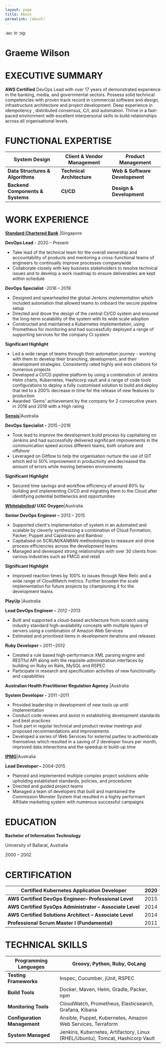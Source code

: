 ```yaml
---
layout: page
title: About
permalink: /about/
---
```



:au: in :sg: 

# **Graeme Wilson**

# **EXECUTIVE SUMMARY**

**AWS Certified** DevOps Lead with over 17 years of demonstrated experience in the banking, media, and governmental sectors. Possess solid technical competencies with proven track record in commercial software and design, infrastructure architecture and project development. Deep experience in idempotency , distributed consensus, C/I, and automation. Thrive in a fast-paced environment with excellent interpersonal skills to build relationships across all organisational levels.

# **FUNCTIONAL EXPERTISE**

| **System Design** | **Client &amp; Vendor Management** | **Product Management** |
| --- | --- | --- |
| **Data Structures &amp; Algorithms** | **Technical Architecture** | **Web &amp; Software Development** |
| **Backend Components &amp; Systems** | **CI/CD** | **Design &amp; Development** |

# **WORK EXPERIENCE**

**[Standard Chartered Bank](https://www.sc.com/)** |Singapore

**DevOps Lead** - 2020 – Present

- Take lead of the technical team for the overall ownership and accountability of products and mentoring a cross-functional teams of engineers to continually improve processes companywide
- Collaborate closely with key business stakeholders to resolve technical issues and to develop a work roadmap to ensure deliverables are kept within schedule

**DevOps Specialist** -2016 – 2019

- Designed and spearheaded the global Jenkins implementation which included automation that allowed teams to onboard the secure pipeline setup
- Directed and drove the design of the central CI/CD system and ensured the long-term scalability of the system with its wide scale adoption
- Constructed and maintained a Kubernetes implementation, using Prometheus for monitoring and had successfully deployed a range of supporting services for the company CI system

**Significant Highlight**

- Led a wide range of teams through their automation journey - working with them to develop their branching, development, and their development strategies. Consistently rated highly and won citations for numerous projects
- Developed a CI/CD pipeline platform by using a combination of Jenkins Helm charts, Kubernetes, Hashicorp vault and a range of code tools configurations to deploy a fully customised solution to build and deploy that led to a 200% decrease in time for the release of new features to production
- Awarded &#39;Gems&#39; achievement by the company for 2 consecutive years in 2018 and 2019 with a High rating

[**Sensis**](https://www.ahpra.gov.au/)|Australia

**DevOps Specialist  -** 2015 –2016

- Took lead to improve the development build process by capitalising on Jenkins and had successfully delivered significant improvements in the communication speed across different teams, both onshore and offshore
- Leveraged on Gitflow to help the organisation nurture the use of GIT which led to 50% improvement in productivity and decreased the amount of errors while moving between environments

**Significant Highlight**

- Secured time savings and workflow efficiency of around 80% by building and implementing CI/CD and migrating them to the Cloud after identifying potential bottlenecks and opportunities

**[Whitelabelled](https://www.ahpra.gov.au/)/ UXC Oxygen**|Australia

**Senior DevOps Engineer  –** 2013 – 2015

- Supported client&#39;s implementation of system in an automated and scalable by cleverly synthesizing a combination of Cloud Formation, Packer, Puppet and Capistrano and Bamboo
- Capitalised on SCRUM/KANBAN methodologies to measure and drive process efficiencies across the development teams
- Managed and developed strong relationships with over 30 clients from various industries such as FMCG and retail

**Significant Highlight**

- Improved reaction times by 100% to issues through New Relic and a wide range of CloudWatch metrics. Further broaden the scale implementation for future projects by championing it for the development teams

**PlayUp** |Australia

**Lead DevOps Engineer  –** 2012 –2013

- Built and supported a cloud-based architecture from scratch using industry standard high-availability concepts with multiple layers of servers using a combination of Amazon Web Services
- Estimated and prioritised items in development iterations and releases

**Ruby Developer  –** 2011 –2012

- Created a rule based high-performance XML parsing engine and RESTful API along with the requisite administration interfaces by building on Ruby on Rails, MySQL and RSPEC
- Participate in research and specification activities of new functionality and capabilities

**Australian Health Practitioner Regulation Agency** |Australia

**System Developer -** 2011 –2011

- Provided leadership in development of new tools up until implementation
- Conduct code reviews and assist in establishing development standards and best practices
- Took part in regular technical and product review meetings and proposed recommendations and improvements
- Developed a series of Web Services for external parties to authenticate themselves which resulted in a saving of 2 developer hours per month, improved data interactions and the speedup in build-up time

**[IPMG](http://www.ipmg.com.au/)**|Australia

**Lead Developer  –** 2004–2015

- Planned and implemented multiple complex project solutions while upholding established standards, policies, and procedures
- Directed and guided project teams
- Managed a team of developers that built and maintained the Commission Monster System that resulted in a highly performant Affiliate marketing system with numerous successful campaigns
# **EDUCATION**

**Bachelor of Information Technology**

University of Ballarat, Australia

2000 – 2002

# **CERTIFICATION**

| **Certified Kubernetes Application Developer** | 2020 |
| --- | --- |
| **AWS Certified DevOps Engineer– Professional Level** | 2015 |
| **AWS Certified SysOps Administrator – Associate Level** | 2014 |
| **AWS Certified Solutions Architect – Associate Level** | 2014 |
| **Professional Scrum Master I (Fundamental)** | 2011 |

# **TECHNICAL SKILLS**

| **Programming Languages** | Groovy, Python, Ruby, GoLang |
| --- | --- |
| **Testing Frameworks** | Inspec, Cucumber, jUnit, RSPEC |
| **Build Tools** | Docker, Maven, Helm, Gradle, Packer, npm |
| **Monitoring Tools** | CloudWatch, Prometheus, Elasticsearch, Grafana, Kibana |
| **Configuration Management** | Ansible, Puppet, Kubernetes, Amazon Web Services, Terraform |
| **System Managed** | Jenkins, Kubernetes, Artifactory, Linux (RHEL/Ubuntu), Tomcat, Hashicorp Vault |
